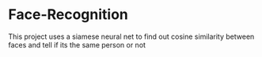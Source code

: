 # Face-Recognition
This project uses a siamese neural net to find out cosine similarity between faces and tell if its the same person or not
